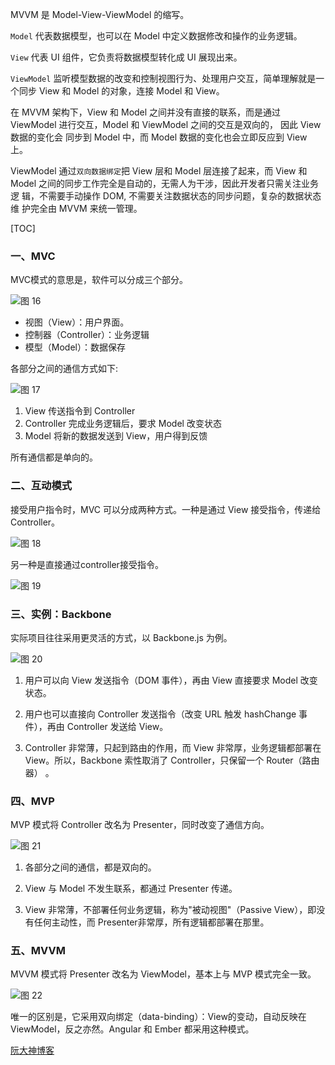 MVVM 是 Model-View-ViewModel 的缩写。

`Model` 代表数据模型，也可以在 Model 中定义数据修改和操作的业务逻辑。

`View` 代表 UI 组件，它负责将数据模型转化成 UI 展现出来。

`ViewModel` 监听模型数据的改变和控制视图行为、处理用户交互，简单理解就是一
个同步 View 和 Model 的对象，连接 Model 和 View。 

在 MVVM 架构下，View 和 Model 之间并没有直接的联系，而是通过 ViewModel
进行交互，Model 和 ViewModel 之间的交互是双向的， 因此 View 数据的变化会
同步到 Model 中，而 Model 数据的变化也会立即反应到 View 上。

ViewModel 通过`双向数据绑定`把 View 层和 Model 层连接了起来，而 View 和
Model 之间的同步工作完全是自动的，无需人为干涉，因此开发者只需关注业务逻
辑，不需要手动操作 DOM, 不需要关注数据状态的同步问题，复杂的数据状态维
护完全由 MVVM 来统一管理。

[TOC]

### 一、MVC

MVC模式的意思是，软件可以分成三个部分。

![图 16](https://wongabner.coding.net/p/picgo/d/mdimg/git/raw/master/2021-03-23-19-16-16.png)  

* 视图（View）：用户界面。
* 控制器（Controller）：业务逻辑
* 模型（Model）：数据保存

各部分之间的通信方式如下:

![图 17](https://wongabner.coding.net/p/picgo/d/mdimg/git/raw/master/2021-03-23-19-16-32.png)  

1. View 传送指令到 Controller
2. Controller 完成业务逻辑后，要求 Model 改变状态
3. Model 将新的数据发送到 View，用户得到反馈

所有通信都是单向的。

### 二、互动模式

接受用户指令时，MVC 可以分成两种方式。一种是通过 View 接受指令，传递给 Controller。

![图 18](https://wongabner.coding.net/p/picgo/d/mdimg/git/raw/master/2021-03-23-19-16-48.png)  

另一种是直接通过controller接受指令。

![图 19](https://wongabner.coding.net/p/picgo/d/mdimg/git/raw/master/2021-03-23-19-17-01.png)  

### 三、实例：Backbone

实际项目往往采用更灵活的方式，以 Backbone.js 为例。

![图 20](https://wongabner.coding.net/p/picgo/d/mdimg/git/raw/master/2021-03-23-19-17-19.png)  

1. 用户可以向 View 发送指令（DOM 事件），再由 View 直接要求 Model 改变状态。

2. 用户也可以直接向 Controller 发送指令（改变 URL 触发 hashChange 事件），再由 Controller 发送给 View。

3. Controller 非常薄，只起到路由的作用，而 View 非常厚，业务逻辑都部署在 View。所以，Backbone 索性取消了 Controller，只保留一个 Router（路由器） 。

### 四、MVP

MVP 模式将 Controller 改名为 Presenter，同时改变了通信方向。

![图 21](https://wongabner.coding.net/p/picgo/d/mdimg/git/raw/master/2021-03-23-19-17-32.png)  

1. 各部分之间的通信，都是双向的。

2. View 与 Model 不发生联系，都通过 Presenter 传递。

3. View 非常薄，不部署任何业务逻辑，称为"被动视图"（Passive View），即没有任何主动性，而 Presenter非常厚，所有逻辑都部署在那里。

### 五、MVVM

MVVM 模式将 Presenter 改名为 ViewModel，基本上与 MVP 模式完全一致。

![图 22](https://wongabner.coding.net/p/picgo/d/mdimg/git/raw/master/2021-03-23-19-17-46.png)  

唯一的区别是，它采用双向绑定（data-binding）：View的变动，自动反映在 ViewModel，反之亦然。Angular 和 Ember 都采用这种模式。

[阮大神博客](http://www.ruanyifeng.com/blog/2015/02/mvcmvp_mvvm.html)